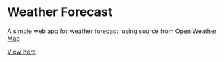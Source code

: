 # Weather Forecast

A simple web app for weather forecast, using source from [Open Weather Map](https://openweathermap.org)

[View here](https://waichungwong.github.io/weather-forecast/demo)
